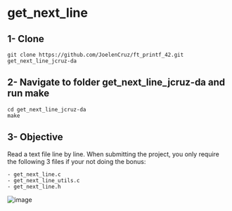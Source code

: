 # get_next_line

## 1- Clone
	
	git clone https://github.com/JoelenCruz/ft_printf_42.git get_next_line_jcruz-da
  
## 2- Navigate to folder get_next_line_jcruz-da and run make
    
    cd get_next_line_jcruz-da
   	make

## 3- Objective
Read a text file line by line. 
When submitting the project, you only require the following 3 files if your not doing the bonus:

    - get_next_line.c
    - get_next_line_utils.c
    - get_next_line.h

![image](https://user-images.githubusercontent.com/43698585/215747245-38580b19-5145-4c0c-8210-bc12cd54bf46.png)

